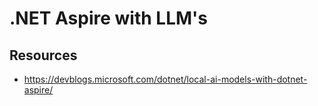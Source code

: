 # .NET Aspire with LLM's

## Resources

- https://devblogs.microsoft.com/dotnet/local-ai-models-with-dotnet-aspire/
